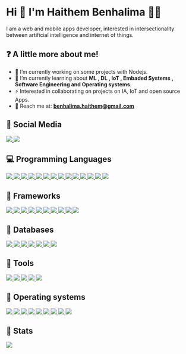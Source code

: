 # Hi 👋 I'm Haithem Benhalima 👨‍💻

I am a web and mobile apps developer, interested in intersectionality between artificial intelligence and internet of things. 



## :question: A little more about me!


- 🔭 I’m currently working on some projects with Nodejs.
- 🌱 I’m currently learning about **ML , DL , IoT , Embaded Systems , Software Engineering and Operating systems**.
- ⚡ Interested in collaborating on projects on IA, IoT and open source Apps.
- 💬 Reach me at: **benhalima.haithem@gmail.com**


## :calling: Social Media


<a href="https://www.facebook.com/haithem.benhalima.3/">
  <img src="https://img.shields.io/badge/Facebook-1877F2?style=for-the-badge&logo=facebook&logoColor=white">
</a>
<a href="https://linkedin.com/in/haithem-benhalima">
  <img src="https://img.shields.io/badge/LinkedIn-0077B5?style=for-the-badge&logo=linkedin&logoColor=white">
</a>

## :computer: Programming Languages


<a href="#">
  <img src="https://img.shields.io/badge/Python-3670A0?style=for-the-badge&logo=python&logoColor=ffdd54">
</a>
<a href="#">
  <img src="https://img.shields.io/badge/HTML5-E34F26?style=for-the-badge&logo=html5&logoColor=white">
</a>
<a href="#">
  <img src="https://img.shields.io/badge/CSS3-1572B6?style=for-the-badge&logo=css3&logoColor=white">
</a>
<a href="#">
  <img src="https://img.shields.io/badge/JavaScript-323330?style=for-the-badge&logo=javascript&logoColor=F7DF1E">
</a>
<a href="#">
  <img src="https://img.shields.io/badge/TypeScript-183db8?style=for-the-badge&logo=typescript&logoColor=white">
</a>
<a href="#">
  <img src="https://img.shields.io/badge/C/C++-00599C?style=for-the-badge&logo=c&logoColor=white">
</a>
<a href="#">
  <img src="https://img.shields.io/badge/Java-ED8B00?style=for-the-badge&logo=openjdk&logoColor=white">
</a>
<a href="#">
  <img src="https://img.shields.io/badge/Assembly-4F4F4F?style=for-the-badge&logo=assemblyscript&logoColor=white">
</a>
<a href="#">
  <img src="https://img.shields.io/badge/PHP-777BB4?style=for-the-badge&logo=php&logoColor=white">
</a>
<a href="#">
  <img src="https://img.shields.io/badge/Dart-0075BA?style=for-the-badge&logo=dart&logoColor=white">
</a>
<a href="#">
  <img src="https://img.shields.io/badge/Git-F05032?style=for-the-badge&logo=git&logoColor=white">
</a>
<a href="#">
  <img src="https://img.shields.io/badge/Shell_Script-121011?style=for-the-badge&logo=gnu-bash&logoColor=white">
</a>
<a href="#">
  <img src="https://img.shields.io/badge/LaTeX-47A141?style=for-the-badge&logo=LaTeX&logoColor=white">
</a>
<a href="#">
  <img src="https://img.shields.io/badge/Markdown-000000?style=for-the-badge&logo=markdown&logoColor=white">
</a>


## :sparkler: Frameworks




<a href="#">
  <img src="https://img.shields.io/badge/flutter-1995C4?style=for-the-badge&logo=flutter&logoColor=white">
</a>
<a href="#">
  <img src="https://img.shields.io/badge/React.js-50667C?style=for-the-badge&logo=react&logoColor=#61dbfb">
</a>
<a href="#">
  <img src="https://img.shields.io/badge/Next.js-000000?style=for-the-badge&logo=next.js&logoColor=#61dbfb">
</a>
<a href="#">
  <img src="https://img.shields.io/badge/Express.js-50667C?style=for-the-badge&logo=express&logoColor=#61dbfb">
</a>
<a href="#">
  <img src="https://img.shields.io/badge/fastapi-059286?style=for-the-badge&logo=fastapi&logoColor=f7f7f7">
</a>
<a href="#">
  <img src="https://img.shields.io/badge/Nest.js-ea2856?style=for-the-badge&logo=nestjs&logoColor=#61dbfb">
</a>
<a href="#">
  <img src="https://img.shields.io/badge/Jest.js-34a600?style=for-the-badge&logo=jest&logoColor=white">
</a>
<a href="#">
  <img src="https://img.shields.io/badge/Tailwind_CSS-38B2AC?style=for-the-badge&logo=tailwind-css&logoColor=white">
</a>
<a href="#">
  <img src="https://img.shields.io/badge/Bootstrap-563D7C?style=for-the-badge&logo=bootstrap&logoColor=white">
</a>
<a href="#">
  <img src="https://img.shields.io/badge/mui-0032d6?style=for-the-badge&logo=mui&logoColor=white">
</a>


## :battery: Databases

<a href="#">
  <img src="https://img.shields.io/badge/MySQL-00000F?style=for-the-badge&logo=mysql&logoColor=white">
</a>
<a href="#">
  <img src="https://img.shields.io/badge/PostgreSQL-183db8?style=for-the-badge&logo=postgresql&logoColor=white">
</a>
<a href="#">
  <img src="https://img.shields.io/badge/MongoDB-white?style=for-the-badge&logo=mongodb&logoColor=4EA94B">
</a>
<a href="#">
  <img src="https://img.shields.io/badge/SQLite-07405E?style=for-the-badge&logo=sqlite&logoColor=white">
</a>
<a href="#">
  <img src="https://img.shields.io/badge/Hive-23BAD1?style=for-the-badge&logo=hive&logoColor=white">
</a>
<a href="#">
  <img src="https://img.shields.io/badge/Redis-cf1515?style=for-the-badge&logo=redis&logoColor=white">
</a>
<a href="#">
  <img src="https://img.shields.io/badge/Firebase-EACF10?style=for-the-badge&logo=firebase&logoColor=black">
</a>


## :wrench: Tools

<a href="#">
  <img src="https://img.shields.io/badge/node.js-509941?style=for-the-badge&logo=node.js&logoColor=f7f7f7">
</a>
<a href="#">
  <img src="https://img.shields.io/badge/docker-008de1?style=for-the-badge&logo=docker&logoColor=f7f7f7">
</a>
<a href="#">
  <img src="https://img.shields.io/badge/Jupyter-F37626.svg?&style=for-the-badge&logo=Jupyter&logoColor=white">
</a>
<a href="#">
  <img src="https://img.shields.io/badge/Google Colab-F9AB00?style=for-the-badge&logo=googlecolab&color=525252">
</a>
<a href="#">
  <img src="https://img.shields.io/badge/Figma-AE06B9?style=for-the-badge&logo=figma&logoColor=white">
</a>  


## :rocket: Operating systems

<a href="#">
  <img src="https://img.shields.io/badge/windows-1183D2?style=for-the-badge&logo=windows&logoColor=white">
</a>  
<a href="#">
  <img src="https://img.shields.io/badge/debian-B71E09?style=for-the-badge&logo=debian&logoColor=white">
</a>  
<a href="#">
  <img src="https://img.shields.io/badge/ubuntu-D57210?style=for-the-badge&logo=ubuntu&logoColor=white">
</a>  
<a href="#">
  <img src="https://img.shields.io/badge/Mx%20linux-222222?style=for-the-badge&logo=mxlinux&logoColor=white">
</a>  
<a href="#">
  <img src="https://img.shields.io/badge/kali%20linux-091E46?style=for-the-badge&logo=kalilinux&logoColor=white">
</a>  
<a href="#">
  <img src="https://img.shields.io/badge/arch%20linux-192A68?style=for-the-badge&logo=archlinux&logoColor=white">
</a>
<a href="#">
  <img src="https://img.shields.io/badge/Manjaro-128C01?style=for-the-badge&logo=manjaro&logoColor=white">
</a>  
<a href="#">
  <img src="https://img.shields.io/badge/fedora-0A1A6A?style=for-the-badge&logo=fedora&logoColor=white">
</a>
<a href="#">
  <img src="https://img.shields.io/badge/linux%20mint-08C140?style=for-the-badge&logo=linuxmint&logoColor=white">
</a>

## :bookmark_tabs: Stats



![](https://github-readme-stats.vercel.app/api/top-langs/?username=haithembenhalima&theme=prussian&hide_border=true&include_all_commits=true&count_private=true&layout=compact)
